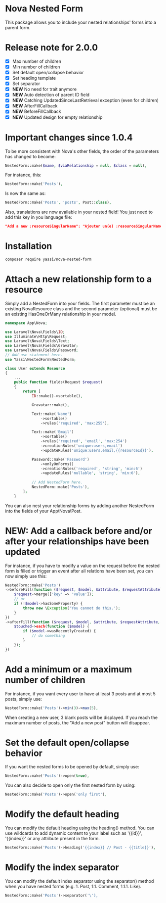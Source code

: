 # Nova Nested Form

This package allows you to include your nested relationships' forms into a parent form.

# Release note for 2.0.0
- [x] Max number of children
- [x] Min number of children
- [x] Set default open/collapse behavior
- [x] Set heading template
- [x] Set separator
- [x] **NEW** No need for trait anymore
- [x] **NEW** Auto detection of parent ID field
- [x] **NEW** Catching UpdatedSinceLastRetrieval exception (even for children)
- [x] **NEW** AfterFillCallback
- [x] **NEW** BeforeFillCallback
- [x] **NEW** Updated design for empty relationship

# Important changes since 1.0.4

To be more consistent with Nova's other fields, the order of the parameters has changed to become:

```php
NestedForm::make($name, $viaRelationship = null, $class = null),
```

For instance, this:

```php
NestedForm::make('Posts'),
```

Is now the same as:

```php
NestedForm::make('Posts', 'posts', Post::class),
```

Also, translations are now available in your nested field! You just need to add this key in you language file:

```json
"Add a new :resourceSingularName": "Ajouter un(e) :resourceSingularName"
```

# Installation

```bash
composer require yassi/nova-nested-form
```

# Attach a new relationship form to a resource

Simply add a NestedForm into your fields. The first parameter must be an existing NovaResource class and the second parameter (optional) must be an existing HasOneOrMany relationship in your model.

```php
namespace App\Nova;

use Laravel\Nova\Fields\ID;
use Illuminate\Http\Request;
use Laravel\Nova\Fields\Text;
use Laravel\Nova\Fields\Gravatar;
use Laravel\Nova\Fields\Password;
// Add use statement here.
use Yassi\NestedForm\NestedForm;

class User extends Resource
{
    ...
    public function fields(Request $request)
    {
        return [
            ID::make()->sortable(),

            Gravatar::make(),

            Text::make('Name')
                ->sortable()
                ->rules('required', 'max:255'),

            Text::make('Email')
                ->sortable()
                ->rules('required', 'email', 'max:254')
                ->creationRules('unique:users,email')
                ->updateRules('unique:users,email,{{resourceId}}'),

            Password::make('Password')
                ->onlyOnForms()
                ->creationRules('required', 'string', 'min:6')
                ->updateRules('nullable', 'string', 'min:6'),
                
            // Add NestedForm here.
            NestedForm::make('Posts'),
        ];
    }
```

You can also nest your relationship forms by adding another NestedForm into the fields of your App\Nova\Post.

# NEW: Add a callback before and/or after your relationships have been updated

For instance, if you have to modify a value on the request before the nested form is filled or
trigger an event after all relations have been set, you can now simply use this:

```php
NestedForm::make('Posts')
->beforeFill(function ($request, $model, $attribute, $requestAttribute) {
    $request->merge(['key' => 'value']);
    // or
    if (!$model->hasSomeProperty) {
        throw new \Exception('You cannot do this.');
    }
})
->afterFill(function ($request, $model, $attribute, $requestAttribute, $touched) {
    $touched->each(function ($model) {
        if ($model->wasRecentlyCreated) {
            // do something
        }
    });
})
```

# Add a minimum or a maximum number of children

For instance, if you want every user to have at least 3 posts and at most 5 posts, simply use:

```php
NestedForm::make('Posts')->min(3)->max(5),
```

When creating a new user, 3 blank posts will be displayed. If you reach the maximum number of posts, the "Add a new post" button will disappear.

# Set the default open/collapse behavior

If you want the nested forms to be opened by default, simply use:

```php
NestedForm::make('Posts')->open(true),
```

You can also decide to open only the first nested form by using:

```php
NestedForm::make('Posts')->open('only first'),
```

# Modify the default heading

You can modify the default heading using the heading() method. You can use wildcards to add dynamic content to your label such as '{{id}}', '{{index}}' or any attribute present in the form.

```php
NestedForm::make('Posts')->heading('{{index}} // Post - {{title}}'),
```

# Modify the index separator

You can modify the default index separator using the separator() method when you have nested forms (e.g. 1. Post, 1.1. Comment, 1.1.1. Like).

```php
NestedForm::make('Posts')->separator('\'),
```
